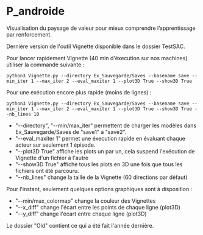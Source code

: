 # P_androide
Visualisation du paysage de valeur pour mieux comprendre l’apprentissage par renforcement.

Dernière version de l'outil Vignette disponible dans le dossier TestSAC.

Pour lancer rapidement Vignette (40 min d'éxecution sur nos machines) utiliser la commande suivante :

`python3 Vignette.py --directory Ex_Sauvegarde/Saves --basename save --min_iter 1 --max_iter 2 --eval_maxiter 1 --plot3D True --show3D True`

Pour une exécution encore plus rapide (moins de lignes) :

`python3 Vignette.py --directory Ex_Sauvegarde/Saves --basename save --min_iter 1 --max_iter 2 --eval_maxiter 1 --plot3D True --show3D True --nb_lines 10`

* "--directory", "--min/max_iter" permettent de charger les modèles dans Ex_Sauvegarde/Saves de "save1" à "save2".
* "--eval_maxiter 1" permet une éxecution rapide en évaluant chaque acteur sur seulement 1 épisode.
* "--plot3D True" affiche les plots un par un, cela suspend l'exécution de Vignette d'un fichier à l'autre
* "--show3D True" affiche tous les plots en 3D une fois que tous les fichiers ont été parcouru.
* "--nb_lines" change la taille de la Vignette (60 directions par défaut)

Pour l'instant, seulement quelques options graphiques sont à disposition :
* "--min/max_colormap" change la couleur des Vignettes
* "--x_diff" change l'écart entre les points de chaque ligne (plot3D)
* "--y_diff" change l'écart entre chaque ligne (plot3D)

Le dossier "Old" contient ce qui a été fait l'année dernière.
